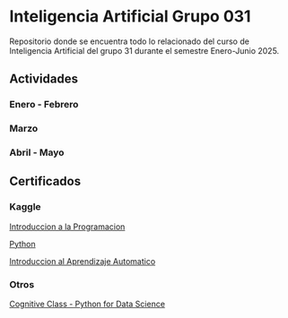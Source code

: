 # Inteligencia Artificial Grupo 031
Repositorio donde se encuentra todo lo relacionado del curso de Inteligencia Artificial del grupo 31 durante el semestre Enero-Junio 2025.
## Actividades
### Enero - Febrero
### Marzo
### Abril - Mayo

## Certificados
### Kaggle
[Introduccion a la Programacion](certificados/kaggle/certificado-1-introduccion-a-la-programacion.pdf)

[Python](certificados/kaggle/certificado-2-python.pdf)

[Introduccion al Aprendizaje Automatico](certificados/kaggle/certificado-3-introduccion-a-aprendizaje-automatico.pdf)
### Otros
[Cognitive Class - Python for Data Science](certificados/otros/IBM-PY0101EN-Certificate.pdf)
